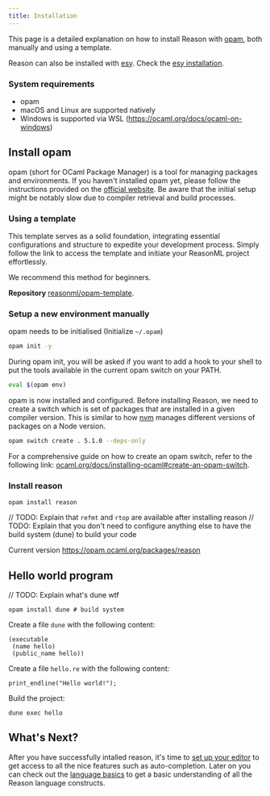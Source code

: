 ```yaml
---
title: Installation
---
```


This page is a detailed explanation on how to install Reason with [opam](https://opam.ocaml.org/), both manually and using a template.

Reason can also be installed with [esy](https://esy.sh). Check the [esy installation](installation-esy.md).

### System requirements
- opam
- macOS and Linux are supported natively
- Windows is supported via WSL (https://ocaml.org/docs/ocaml-on-windows)

## Install opam

opam (short for OCaml Package Manager) is a tool for managing packages and environments. If you haven't installed opam yet, please follow the instructions provided on the [official website](https://opam.ocaml.org/doc/Install.html). Be aware that the initial setup might be notably slow due to compiler retrieval and build processes.

### Using a template

This template serves as a solid foundation, integrating essential configurations and structure to expedite your development process. Simply follow the link to access the template and initiate your ReasonML project effortlessly.

We recommend this method for beginners.

**Repository** [reasonml/opam-template](https://github.com/reasonml/opam-template).

### Setup a new environment manually

opam needs to be initialised (Initialize `~/.opam`)

```bash
opam init -y
```

During opam init, you will be asked if you want to add a hook to your shell to put the tools available in the current opam switch on your PATH.

```bash
eval $(opam env)
```

opam is now installed and configured. Before installing Reason, we need to create a switch which is set of packages that are installed in a given compiler version. This is similar to how [nvm](https://github.com/nvm-sh/nvm) manages different versions of packages on a Node version.

```bash
opam switch create . 5.1.0 --deps-only
```

For a comprehensive guide on how to create an opam switch, refer to the following link: [ocaml.org/docs/installing-ocaml#create-an-opam-switch](https://ocaml.org/docs/up-and-running#3-create-an-opam-switch).

### Install reason

```
opam install reason
```

// TODO: Explain that `refmt` and `rtop` are available after installing reason
// TODO: Explain that you don't need to configure anything else to have the build system (dune) to build your code

Current version https://opam.ocaml.org/packages/reason

## Hello world program

// TODO: Explain what's dune wtf

```
opam install dune # build system
```

Create a file `dune` with the following content:
```
(executable
 (name hello)
 (public_name hello))
```

Create a file `hello.re` with the following content:
```
print_endline("Hello world!");
```

Build the project:
```
dune exec hello
```

## What's Next?

After you have successfully intalled reason, it's time to [set up your editor](editor-plugins.md) to get access to all the nice features such as auto-completion. Later on you can check out the [language basics](overview.md) to get a basic understanding of all the Reason language constructs.
